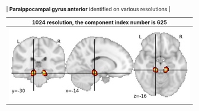 


| **Paraippocampal gyrus anterior** identified on various resolutions |

| 1024 resolution, the component index number is 625|  
|:---:|  
| ![Component 1024](../1024/final/625.jpg "From component 1024: Paraippocampal gyrus anterior") |